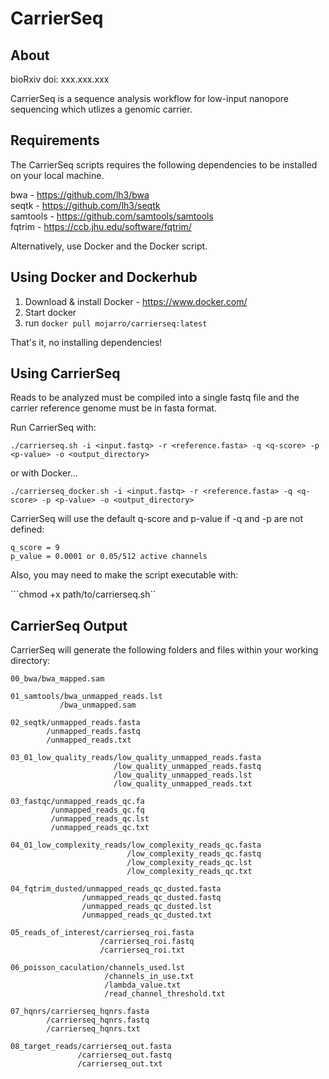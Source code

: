 # CarrierSeq

## About

bioRxiv doi: xxx.xxx.xxx

CarrierSeq is a sequence analysis workflow for low-input nanopore sequencing which utlizes a genomic carrier.

## Requirements

The CarrierSeq scripts requires the following dependencies to be installed on your local machine.

bwa - https://github.com/lh3/bwa</br>
seqtk - https://github.com/lh3/seqtk</br>
samtools - https://github.com/samtools/samtools</br>
fqtrim - https://ccb.jhu.edu/software/fqtrim/</br>

Alternatively, use Docker and the Docker script.

## Using Docker and Dockerhub

1. Download & install Docker - https://www.docker.com/
1. Start docker
2. run ```docker pull mojarro/carrierseq:latest```

That's it, no installing dependencies!

## Using CarrierSeq 

Reads to be analyzed must be compiled into a single fastq file and the carrier reference genome must be in fasta format.

Run CarrierSeq with:

```./carrierseq.sh -i <input.fastq> -r <reference.fasta> -q <q-score> -p <p-value> -o <output_directory>```

or with Docker...

```./carrierseq_docker.sh -i <input.fastq> -r <reference.fasta> -q <q-score> -p <p-value> -o <output_directory>```

CarrierSeq will use the default q-score and p-value if -q and -p are not defined:

```
q_score = 9
p_value = 0.0001 or 0.05/512 active channels
```

Also, you may need to make the script executable with:

```chmod +x path/to/carrierseq.sh``

## CarrierSeq Output 

CarrierSeq will generate the following folders and files within your working directory:

```
00_bwa/bwa_mapped.sam 

01_samtools/bwa_unmapped_reads.lst 
           /bwa_unmapped.sam       

02_seqtk/unmapped_reads.fasta 
        /unmapped_reads.fastq 
        /unmapped_reads.txt   

03_01_low_quality_reads/low_quality_unmapped_reads.fasta 
                       /low_quality_unmapped_reads.fastq 
                       /low_quality_unmapped_reads.lst   
                       /low_quality_unmapped_reads.txt   

03_fastqc/unmapped_reads_qc.fa  
         /unmapped_reads_qc.fq  
         /unmapped_reads_qc.lst 
         /unmapped_reads_qc.txt 

04_01_low_complexity_reads/low_complexity_reads_qc.fasta 
                          /low_complexity_reads_qc.fastq 
                          /low_complexity_reads_qc.lst   
                          /low_complexity_reads_qc.txt   

04_fqtrim_dusted/unmapped_reads_qc_dusted.fasta 
                /unmapped_reads_qc_dusted.fastq
                /unmapped_reads_qc_dusted.lst 
                /unmapped_reads_qc_dusted.txt

05_reads_of_interest/carrierseq_roi.fasta
                    /carrierseq_roi.fastq
                    /carrierseq_roi.txt

06_poisson_caculation/channels_used.lst
                     /channels_in_use.txt
                     /lambda_value.txt
                     /read_channel_threshold.txt

07_hqnrs/carrierseq_hqnrs.fasta
        /carrierseq_hqnrs.fastq
        /carrierseq_hqnrs.txt

08_target_reads/carrierseq_out.fasta
               /carrierseq_out.fastq
               /carrierseq_out.txt
```
